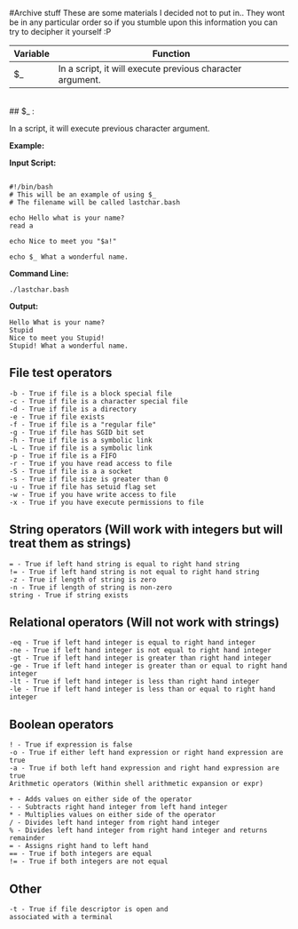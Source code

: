 #Archive stuff
These are some materials I decided not to put in..
They wont be in any particular order so if you stumble upon this information you can try to decipher it yourself :P

<table>
  <thead>
    <tr>
      <th>Variable</th>
      <th>Function</th>
    </tr>
  </thead>
  <tbody>
<tr>
<td> $_ </td>
<td> In a script, it will execute previous character argument.</td>
</tr>
</tr>
</tbody>
</table>
<br>
## $_ :

In a script, it will execute previous character argument.

**Example:**

**Input Script:**

```

#!/bin/bash
# This will be an example of using $_
# The filename will be called lastchar.bash

echo Hello what is your name?
read a

echo Nice to meet you "$a!"

echo $_ What a wonderful name.

```

**Command Line:**

```
./lastchar.bash
```

**Output:**

```
Hello What is your name?
Stupid
Nice to meet you Stupid!
Stupid! What a wonderful name.

```



## File test operators

```
-b - True if file is a block special file
-c - True if file is a character special file
-d - True if file is a directory
-e - True if file exists
-f - True if file is a "regular file"
-g - True if file has SGID bit set
-h - True if file is a symbolic link
-L - True if file is a symbolic link
-p - True if file is a FIFO
-r - True if you have read access to file
-S - True if file is a a socket
-s - True if file size is greater than 0
-u - True if file has setuid flag set
-w - True if you have write access to file
-x - True if you have execute permissions to file

```

## String operators (Will work with integers but will treat them as strings)

```
= - True if left hand string is equal to right hand string
!= - True if left hand string is not equal to right hand string
-z - True if length of string is zero
-n - True if length of string is non-zero
string - True if string exists

```

## Relational operators (Will not work with strings)


```
-eq - True if left hand integer is equal to right hand integer
-ne - True if left hand integer is not equal to right hand integer
-gt - True if left hand integer is greater than right hand integer
-ge - True if left hand integer is greater than or equal to right hand integer
-lt - True if left hand integer is less than right hand integer
-le - True if left hand integer is less than or equal to right hand integer

```


## Boolean operators

```
! - True if expression is false
-o - True if either left hand expression or right hand expression are true
-a - True if both left hand expression and right hand expression are true
Arithmetic operators (Within shell arithmetic expansion or expr)

+ - Adds values on either side of the operator
- - Subtracts right hand integer from left hand integer
* - Multiplies values on either side of the operator
/ - Divides left hand integer from right hand integer
% - Divides left hand integer from right hand integer and returns remainder
= - Assigns right hand to left hand
== - True if both integers are equal
!= - True if both integers are not equal

```

## Other

```
-t - True if file descriptor is open and
associated with a terminal

```
